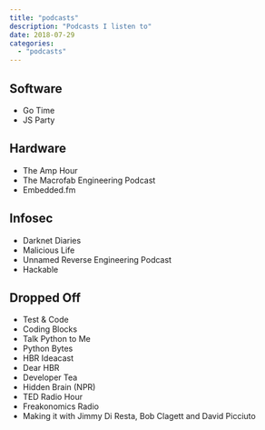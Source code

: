 ```yaml
---
title: "podcasts"
description: "Podcasts I listen to"
date: 2018-07-29
categories:
  - "podcasts"
---
```


Software
----------------

- Go Time
- JS Party

Hardware
--------
- The Amp Hour
- The Macrofab Engineering Podcast
- Embedded.fm

Infosec
-------
- Darknet Diaries
- Malicious Life
- Unnamed Reverse Engineering Podcast
- Hackable

Dropped Off
-----------

- Test & Code
- Coding Blocks
- Talk Python to Me
- Python Bytes
- HBR Ideacast
- Dear HBR
- Developer Tea
- Hidden Brain (NPR)
- TED Radio Hour
- Freakonomics Radio
- Making it with Jimmy Di Resta, Bob Clagett and David Picciuto
